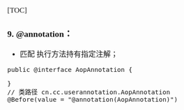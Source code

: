 <span  style="font-family: Simsun,serif; font-size: 17px; ">

[TOC]

### 9. @annotation：

- 匹配 执行方法持有指定注解；

~~~
public @interface AopAnnotation {

}
// 类路径 cn.cc.userannotation.AopAnnotation
@Before(value = "@annotation(AopAnnotation)")
~~~

</span>